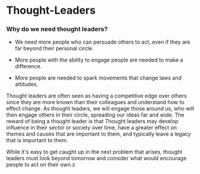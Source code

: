 # Thought-Leaders

### Why do we need thought leaders?

- We need more people who can persuade others to act, even if they are far beyond their personal circle.

- More people with the ability to engage people are needed to make a difference.

- More people are needed to spark movements that change laws and attitudes.


Thought leaders are often seen as having a competitive edge over others since they are more known than their colleagues and understand how to effect change. As thought leaders, we will engage those around us, who will then engage others in their circle, spreading our ideas far and wide. The reward of being a thought leader is that Thought leaders may develop influence in their sector or society over time, have a greater effect on themes and causes that are important to them, and typically leave a legacy that is important to them.


While it's easy to get caught up in the next problem that arises, thought leaders must look beyond tomorrow and consider what would encourage people to act on their own.z
